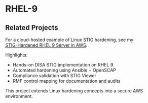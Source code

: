 # RHEL-9


## Related Projects
For a cloud-hosted example of Linux STIG hardening, see my  
[STIG-Hardened RHEL 9 Server in AWS](https://github.com/yourusername/stig-hardened-rhel9-aws).  

Highlights:  
- Hands-on DISA STIG implementation on RHEL 9  
- Automated hardening using Ansible + OpenSCAP  
- Compliance validation with STIG Viewer  
- RMF control mapping for documentation and audits  

This project extends Linux hardening concepts into a secure AWS environment.

